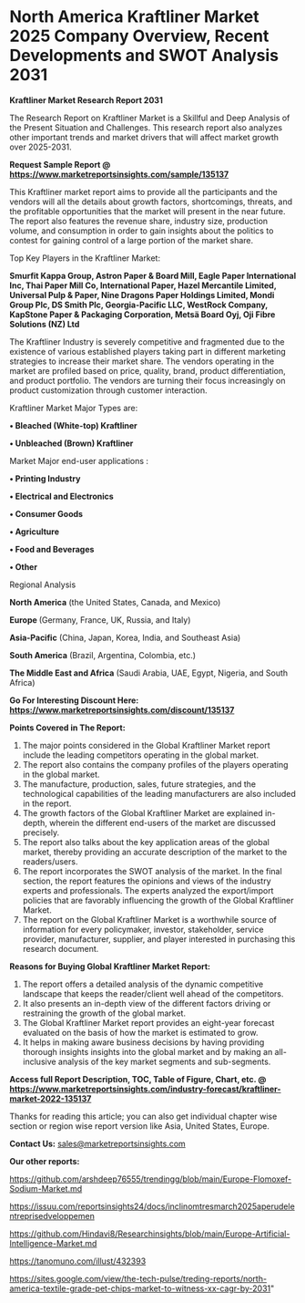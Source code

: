 # North America Kraftliner Market 2025 Company Overview, Recent Developments and SWOT Analysis 2031

<strong>Kraftliner Market Research Report 2031</strong>

The Research Report on Kraftliner Market is a Skillful and Deep Analysis of the Present Situation and Challenges. This research report also analyzes other important trends and market drivers that will affect market growth over 2025-2031.

<strong>Request Sample Report @ <a href=https://www.marketreportsinsights.com/sample/135137>https://www.marketreportsinsights.com/sample/135137</a></strong>

This Kraftliner market report aims to provide all the participants and the vendors will all the details about growth factors, shortcomings, threats, and the profitable opportunities that the market will present in the near future. The report also features the revenue share, industry size, production volume, and consumption in order to gain insights about the politics to contest for gaining control of a large portion of the market share.

Top Key Players in the Kraftliner Market:

<strong>Smurfit Kappa Group, Astron Paper & Board Mill, Eagle Paper International Inc, Thai Paper Mill Co, International Paper, Hazel Mercantile Limited, Universal Pulp & Paper, Nine Dragons Paper Holdings Limited, Mondi Group Plc, DS Smith Plc, Georgia-Pacific LLC, WestRock Company, KapStone Paper & Packaging Corporation, Metsä Board Oyj, Oji Fibre Solutions (NZ) Ltd</strong>

The Kraftliner Industry is severely competitive and fragmented due to the existence of various established players taking part in different marketing strategies to increase their market share. The vendors operating in the market are profiled based on price, quality, brand, product differentiation, and product portfolio. The vendors are turning their focus increasingly on product customization through customer interaction.

Kraftliner Market Major Types are:

<strong>• Bleached (White-top) Kraftliner

• Unbleached (Brown) Kraftliner</strong>

Market Major end-user applications :

<strong>• Printing Industry

• Electrical and Electronics

• Consumer Goods

• Agriculture

• Food and Beverages

• Other</strong>

Regional Analysis

</u><strong><b>North America</b></strong> (the United States, Canada, and Mexico)

<strong><b>Europe </b></strong>(Germany, France, UK, Russia, and Italy)

<strong><b>Asia-Pacific</b></strong> (China, Japan, Korea, India, and Southeast Asia)

<strong><b>South America</b></strong> (Brazil, Argentina, Colombia, etc.)

<strong><b>The Middle East and Africa</b></strong> (Saudi Arabia, UAE, Egypt, Nigeria, and South Africa)

<strong>Go For Interesting Discount Here: <a href=https://www.marketreportsinsights.com/discount/135137>https://www.marketreportsinsights.com/discount/135137</a></strong>

<strong>Points Covered in The Report:</strong>
<ol>
  <li>The major points considered in the Global Kraftliner Market report include the leading competitors operating in the global market.</li>
  <li>The report also contains the company profiles of the players operating in the global market.</li>
  <li>The manufacture, production, sales, future strategies, and the technological capabilities of the leading manufacturers are also included in the report.</li>
  <li>The growth factors of the Global Kraftliner Market are explained in-depth, wherein the different end-users of the market are discussed precisely.</li>
  <li>The report also talks about the key application areas of the global market, thereby providing an accurate description of the market to the readers/users.</li>
  <li>The report incorporates the SWOT analysis of the market. In the final section, the report features the opinions and views of the industry experts and professionals. The experts analyzed the export/import policies that are favorably influencing the growth of the Global Kraftliner Market.</li>
  <li>The report on the Global Kraftliner Market is a worthwhile source of information for every policymaker, investor, stakeholder, service provider, manufacturer, supplier, and player interested in purchasing this research document.</li>
</ol>
<strong>Reasons for Buying Global Kraftliner Market Report:</strong>

<ol>
  <li>The report offers a detailed analysis of the dynamic competitive landscape that keeps the reader/client well ahead of the competitors.</li>
  <li>It also presents an in-depth view of the different factors driving or restraining the growth of the global market.</li>
  <li>The Global Kraftliner Market report provides an eight-year forecast evaluated on the basis of how the market is estimated to grow.</li>
  <li>It helps in making aware business decisions by having providing thorough insights insights into the global market and by making an all-inclusive analysis of the key market segments and sub-segments.</li>
</ol>
<strong>Access full Report Description, TOC, Table of Figure, Chart, etc. @ <a href=https://www.marketreportsinsights.com/industry-forecast/kraftliner-market-2022-135137>https://www.marketreportsinsights.com/industry-forecast/kraftliner-market-2022-135137</a></strong>


Thanks for reading this article; you can also get individual chapter wise section or region wise report version like Asia, United States, Europe.

<strong>Contact Us:</strong>
sales@marketreportsinsights.com

<strong>Our other reports:</strong>

<a href=https://github.com/arshdeep76555/trendingg/blob/main/Europe-Flomoxef-Sodium-Market.md>https://github.com/arshdeep76555/trendingg/blob/main/Europe-Flomoxef-Sodium-Market.md</a>

<a href=https://issuu.com/reportsinsights24/docs/inclinomtresmarch2025aperudelentreprisedveloppemen>https://issuu.com/reportsinsights24/docs/inclinomtresmarch2025aperudelentreprisedveloppemen</a>

<a href=https://github.com/Hindavi8/Researchinsights/blob/main/Europe-Artificial-Intelligence-Market.md>https://github.com/Hindavi8/Researchinsights/blob/main/Europe-Artificial-Intelligence-Market.md</a>

<a href=https://tanomuno.com/illust/432393>https://tanomuno.com/illust/432393</a>

<a href=https://sites.google.com/view/the-tech-pulse/treding-reports/north-america-textile-grade-pet-chips-market-to-witness-xx-cagr-by-2031>https://sites.google.com/view/the-tech-pulse/treding-reports/north-america-textile-grade-pet-chips-market-to-witness-xx-cagr-by-2031</a>"
